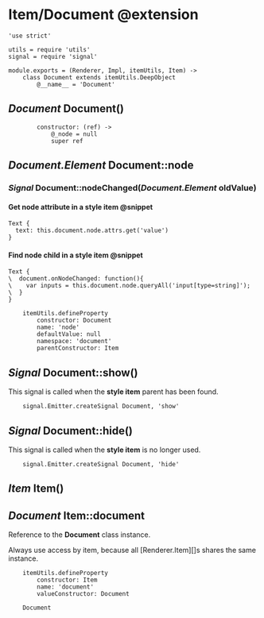Item/Document @extension
=============

	'use strict'

	utils = require 'utils'
	signal = require 'signal'

	module.exports = (Renderer, Impl, itemUtils, Item) ->
		class Document extends itemUtils.DeepObject
			@__name__ = 'Document'

*Document* Document()
-------------------
			
			constructor: (ref) ->
				@_node = null
				super ref

*Document.Element* Document::node
---------------------------------

### *Signal* Document::nodeChanged(*Document.Element* oldValue)

#### Get node attribute in a style item @snippet

```
Text {
  text: this.document.node.attrs.get('value')
}
```

#### Find node child in a style item @snippet

```
Text {
\  document.onNodeChanged: function(){
\    var inputs = this.document.node.queryAll('input[type=string]');
\  }
}
```

		itemUtils.defineProperty
			constructor: Document
			name: 'node'
			defaultValue: null
			namespace: 'document'
			parentConstructor: Item

*Signal* Document::show()
-------------------------

This signal is called when the **style item** parent has been found.

		signal.Emitter.createSignal Document, 'show'

*Signal* Document::hide()
-------------------------

This signal is called when the **style item** is no longer used.

		signal.Emitter.createSignal Document, 'hide'

*Item* Item()
-------------

*Document* Item::document
-------------------------

Reference to the **Document** class instance.

Always use access by item, because all [Renderer.Item][]s shares the same instance.

		itemUtils.defineProperty
			constructor: Item
			name: 'document'
			valueConstructor: Document

		Document
